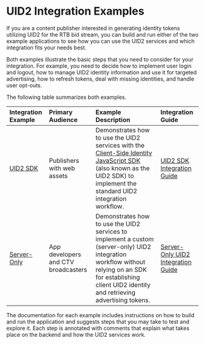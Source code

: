# UID2 Integration Examples

If you are a content publisher interested in generating identity tokens utilizing UID2 for the RTB bid stream, you can build and run either of the two example applications to see how you can use the UID2 services and which integration fits your needs best.

Both examples illustrate the basic steps that you need to consider for your integration. For example, you need to decide how to implement user login and logout, how to manage UID2 identity information and use it for targeted advertising, how to refresh tokens, deal with missing identities, and handle user opt-outs.

The following table summarizes both examples. 

| Integration Example | Primary Audience | Example Description | Integration Guide |
| :--- | :--- | :--- | :--- |
| [UID2 SDK]() | Publishers with web assets | Demonstrates how to use the UID2 services with the [Client-Side Identity JavaScript SDK](https://github.com/UnifiedID2/uid2docs/blob/main/api/v1/sdks/client-side-identity-v1.md) (also known as the UID2 SDK) to implement the standard UID2 integration workflow.  | [UID2 SDK Integration Guide](https://github.com/UnifiedID2/uid2docs/blob/main/api/v1/guides/publisher-client-side.md) |
| [Server-Only]() | App developers and CTV broadcasters | Demonstrates how to use the UID2 services to implement a custom (server-only) UID2 integration workflow without relying on an SDK for establishing client UID2 identity and retrieving advertising tokens.  | [Server-Only UID2 Integration Guide](https://github.com/UnifiedID2/uid2docs/blob/main/api/v1/guides/custom-publisher-integration.md) |

The documentation for each example includes instructions on how to build and run the application and suggests steps that you may take to test and explore it. Each step is annotated with comments that explain what takes place on the backend and how the UID2 services work.






